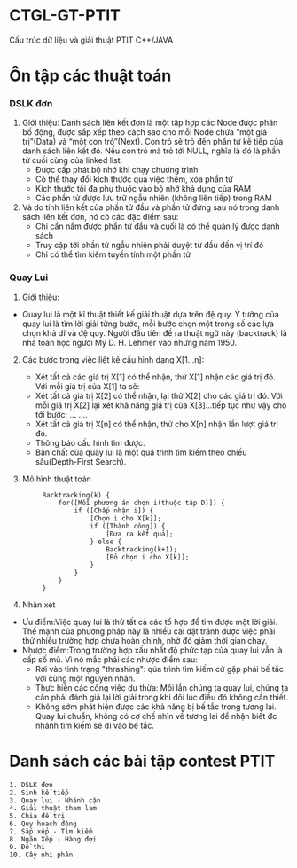 # CTGL-GT-PTIT
 Cấu trúc dữ liệu và giải thuật PTIT C++/JAVA
# Ôn tập các thuật toán
### DSLK đơn 
1. Giới thiệu: Danh sách liên kết đơn là một tập hợp các Node được phân bố động, được sắp xếp theo cách sao cho mỗi Node chứa “một giá trị”(Data) và “một con trỏ”(Next).     Con trỏ sẽ trỏ đến phần tử kế tiếp của danh sách liên kết đó. Nếu con trỏ mà trỏ tới NULL, nghĩa là đó là phần tử cuối cùng của linked list.
	+	Được cấp phát bộ nhớ khi chạy chương trình
	+	Có thể thay đổi kích thước qua việc thêm, xóa phần tử
	+	Kích thước tối đa phụ thuộc vào bộ nhớ khả dụng của RAM
	+	Các phần tử được lưu trữ ngẫu nhiên (không liên tiếp) trong RAM
2. Và do tính liên kết của phần tử đầu và phần tử đứng sau nó trong danh sách liên kết đơn, nó có các đặc điểm sau:
	+	Chỉ cần nắm được phần tử đầu và cuối là có thể quản lý được danh sách
	+	Truy cập tới phần tử ngẫu nhiên phải duyệt từ đầu đến vị trí đó
	+	Chỉ có thể tìm kiếm tuyến tính một phần tử
### Quay Lui
1. Giới thiệu: 
-	Quay lui là một kĩ thuật thiết kế giải thuật dựa trên đệ quy. Ý tưởng của quay lui là tìm lời giải từng bước, mỗi bước chọn một trong số các lựa chọn khả dĩ   và đệ quy. Người đầu tiên đề ra thuật ngữ này (backtrack) là nhà toán học người Mỹ D. H. Lehmer vào những năm 1950.
2. Các bước trong việc liệt kê cấu hình dạng X[1...n]:
	+	Xét tất cả các giá trị X[1] có thể nhận, thử X[1] nhận các giá trị đó. Với mỗi giá trị của X[1] ta sẽ:
	+	Xét tất cả giá trị X[2] có thể nhận, lại thử X[2] cho các giá trị đó. Với mỗi giá trị X[2] lại xét khả năng giá trị của X[3]...tiếp tục như vậy cho tới bước:
					...
					....
	+	Xét tất cả giá trị X[n] có thể nhận, thử cho X[n] nhận lần lượt giá trị đó.
	+	Thông báo cấu hình tìm được.
	+	Bản chất của quay lui là một quá trình tìm kiếm theo chiều sâu(Depth-First Search).
3. Mô hình thuật toán

			Backtracking(k) {
				for([Mỗi phương án chọn i(thuộc tập D)]) {
					if ([Chấp nhận i]) {
						[Chọn i cho X[k]];
						if ([Thành công]) {
							[Đưa ra kết quả];
						} else {
							Backtracking(k+1);
							[Bỏ chọn i cho X[k]];
						}
					}
				}
			}
			
4. Nhận xét
-	Ưu điểm:Việc quay lui là thử tất cả các tổ hợp để tìm được một lời giải. Thế mạnh của phương pháp này là nhiều cài đặt tránh được việc phải thử nhiều trường hợp chưa hoàn chỉnh, nhờ đó giảm thời gian chạy.
-	Nhược điểm:Trong trường hợp xấu nhất độ phức tạp của quay lui vẫn là cấp số mũ. Vì nó mắc phải các nhược điểm sau:
	+	Rơi vào tình trạng "thrashing": qúa trình tìm kiếm cứ gặp phải bế tắc với cùng một nguyên nhân.
	+	Thực hiện các công việc dư thừa: Mỗi lần chúng ta quay lui, chúng ta cần phải đánh giá lại lời giải trong khi đôi lúc điều đó không cần thiết.
	+	Không sớm phát hiện được các khả năng bị bế tắc trong tương lai. Quay lui chuẩn, không có cơ chế nhìn về tương lai để nhận biết đc nhánh tìm kiếm sẽ đi vào bế tắc.
# Danh sách các bài tập contest PTIT
    1. DSLK đơn
    2. Sinh kế tiếp
    3. Quay lui - Nhánh cận
    4. Giải thuật tham lam
    5. Chia để trị
    6. Quy hoạch động
    7. Sắp xếp - Tìm kiếm
    8. Ngăn Xếp - Hàng đợi
    9. Đồ thị
    10. Cây nhị phân
